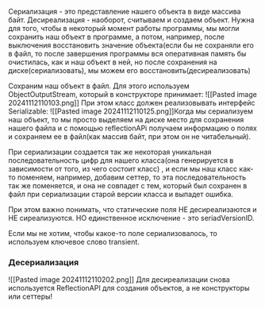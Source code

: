 Сериализация - это представление нашего объекта в виде массива байт. Десиреализация - наоборот, считываем и создаем объект. Нужна для того, чтобы в некоторый момент работы программы, мы могли сохранить наш объект в программе, а потом, например, после выключения восстановить значение объекта(если бы не сохраняли его в файл, то после завершения программы вся оперативная память бы очистилась, как и наш объект в ней, но после сохранения на диске(сериализовать), мы можем его восстановить(десиреализовать)


Сохраним наш объект в файл. Для этого используем ObjectOutputStream, который в конструкторе принимает:
![[Pasted image 20241112110103.png]]
При этом класс должен реализовывать интерфейс Serializable:
![[Pasted image 20241112110125.png]]Когда мы сериализуем наш объект, то мы просто выделяем на диске место для сохранения нашего файла и с помощью reflectionAPi получаем информацию о полях и сохраняем ее в файл(как массив байт, при этом он не читабельный).


При сериализации создается так же некоторая уникальная последовательность цифр для нашего класса(она генерируется в зависимости от того, из чего состоит класс) , и если мы наш класс как-то поменяем, например, добавим сеттер, то эта последовательность так же поменяется, и она не совпадет с тем, который был сохранен в файл при сериализации старой версии класса и выпадет ошибка.

При этом важно понимать, что статические поля НЕ десиреализаются и НЕ сиреализуются. НО единственное исключение - это seriadVersionID.

Если мы не хотим, чтобы какое-то поле сериализовалось, то используем ключевое слово transient.
### Десериализация
![[Pasted image 20241112110202.png]]
Для десиреализации снова используется ReflectionAPI для создания объектов, а не конструкторы или сеттеры!

